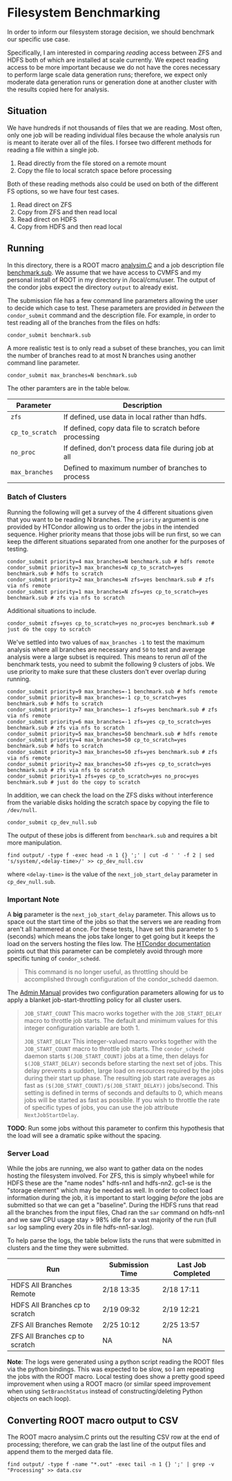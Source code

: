 # Filesystem Benchmarking
In order to inform our filesystem storage decision, we should benchmark our specific use case.

Specifically, I am interested in comparing _reading_ access between ZFS and HDFS both of which are installed at scale currently.
We expect reading access to be more important because we do not have the cores necessary to perform large scale data generation runs;
therefore, we expect only moderate data generation runs or generation done at another cluster with the results copied here for analysis.

## Situation
We have hundreds if not thousands of files that we are reading. 
Most often, only one job will be reading individual files because the whole analysis run is meant to iterate over all of the files.
I forsee two different methods for reading a file within a single job.
1. Read directly from the file stored on a remote mount
2. Copy the file to local scratch space before processing

Both of these reading methods also could be used on both of the different FS options, so we have four test cases.
1. Read direct on ZFS
2. Copy from ZFS and then read local
3. Read direct on HDFS
4. Copy from HDFS and then read local

## Running
In this directory, there is a ROOT macro [analysim.C](analysim.C) and a job description file [benchmark.sub](benchmark.sub). We assume that we have access to CVMFS and my personal install of ROOT in my directory in /local/cms/user.
The output of the condor jobs expect the directory `output` to already exist.

The submission file has a few command line parameters allowing the user to decide which case to test. These parameters are provided _in between_ the `condor_submit` command and the description file.
For example, in order to test reading all of the branches from the files on hdfs:
```
condor_submit benchmark.sub
```
A more realistic test is to only read a subset of these branches,
you can limit the number of branches read to at most N branches using another command line parameter.
```
condor_submit max_branches=N benchmark.sub
```
The other paramters are in the table below.

Parameter | Description
---|---
`zfs` | If defined, use data in local rather than hdfs.
`cp_to_scratch` | If defined, copy data file to scratch before processing
`no_proc` | If defined, don't process data file during job at all
`max_branches` | Defined to maximum number of branches to process

### Batch of Clusters
Running the following will get a survey of the 4 different situations given that you want to be reading N branches.
The `priority` argument is one provided by HTCondor allowing us to order the jobs in the intended sequence.
Higher priority means that those jobs will be run first, so we can keep the different situations separated 
from one another for the purposes of testing.
```
condor_submit priority=4 max_branches=N benchmark.sub # hdfs remote
condor_submit priority=3 max_branches=N cp_to_scratch=yes benchmark.sub # hdfs to scratch
condor_submit priority=2 max_branches=N zfs=yes benchmark.sub # zfs via nfs remote
condor_submit priority=1 max_branches=N zfs=yes cp_to_scratch=yes benchmark.sub # zfs via nfs to scratch
```
Additional situations to include.
```
condor_submit zfs=yes cp_to_scratch=yes no_proc=yes benchmark.sub # just do the copy to scratch
```
We've settled into two values of `max_branches` `-1` to test the maximum analysis where all branches are necessary and `50` to test and average analysis were a large subset is required. 
This means to rerun _all_ of the benchmark tests, you need to submit the following 9 clusters of jobs.
We use priority to make sure that these clusters don't ever overlap during running.
```
condor_submit priority=9 max_branches=-1 benchmark.sub # hdfs remote
condor_submit priority=8 max_branches=-1 cp_to_scratch=yes benchmark.sub # hdfs to scratch
condor_submit priority=7 max_branches=-1 zfs=yes benchmark.sub # zfs via nfs remote
condor_submit priority=6 max_branches=-1 zfs=yes cp_to_scratch=yes benchmark.sub # zfs via nfs to scratch
condor_submit priority=5 max_branches=50 benchmark.sub # hdfs remote
condor_submit priority=4 max_branches=50 cp_to_scratch=yes benchmark.sub # hdfs to scratch
condor_submit priority=3 max_branches=50 zfs=yes benchmark.sub # zfs via nfs remote
condor_submit priority=2 max_branches=50 zfs=yes cp_to_scratch=yes benchmark.sub # zfs via nfs to scratch
condor_submit priority=1 zfs=yes cp_to_scratch=yes no_proc=yes benchmark.sub # just do the copy to scratch
```

In addition, we can check the load on the ZFS disks without interference from the variable disks holding the scratch space
by copying the file to `/dev/null`.
```
condor_submit cp_dev_null.sub
```
The output of these jobs is different from `benchmark.sub` and requires a bit more manipulation.
```
find output/ -type f -exec head -n 1 {} ';' | cut -d ' ' -f 2 | sed 's/system/,<delay-time>/' >> cp_dev_null.csv
```
where `<delay-time>` is the value of the `next_job_start_delay` parameter in `cp_dev_null.sub`.

### Important Note
A **big** parameter is the `next_job_start_delay` parameter. 
This allows us to space out the start time of the jobs so that the servers we are reading from aren't all hammered at once. 
For these tests, I have set this parameter to `5` (seconds) which means the jobs take longer to get going but it keeps the load on the servers hosting the files low.
The [HTCondor documentation](https://htcondor.readthedocs.io/en/feature/man-pages/condor_submit.html?#submit-description-file-commands) points out that this parameter can be completely avoid through more specific tuning of `condor_schedd`.
> This command is no longer useful, as throttling should be accomplished through configuration of the condor\_schedd daemon. 

The [Admin Manual](https://htcondor.readthedocs.io/en/feature/admin-manual/configuration-macros.html) provides two configuration parameters allowing for us to apply a blanket job-start-throttling policy for all cluster users.
> `JOB_START_COUNT` This macro works together with the `JOB_START_DELAY` macro to throttle job starts. The default and minimum values for this integer configuration variable are both 1.
>
> `JOB_START_DELAY` This integer-valued macro works together with the `JOB_START_COUNT` macro to throttle job starts. The `condor_schedd` daemon starts `$(JOB_START_COUNT)` jobs at a time, then delays for `$(JOB_START_DELAY)` seconds before starting the next set of jobs. This delay prevents a sudden, large load on resources required by the jobs during their start up phase. The resulting job start rate averages as fast as `($(JOB_START_COUNT)/$(JOB_START_DELAY))` jobs/second. This setting is defined in terms of seconds and defaults to 0, which means jobs will be started as fast as possible. If you wish to throttle the rate of specific types of jobs, you can use the job attribute `NextJobStartDelay`.

**TODO**: Run some jobs without this parameter to confirm this hypothesis that the load will see a dramatic spike without the spacing.

### Server Load

While the jobs are running, we also want to gather data on the nodes hosting the filesystem involved.
For ZFS, this is simply whybee1 while for HDFS these are the "name nodes" hdfs-nn1 and hdfs-nn2. gc1-se is the "storage element" which may be needed as well.
In order to collect load information during the job, it is important to start logging _before_ the jobs are submitted so that we can get a "baseline". During the HDFS runs that read all the branches from the input files, Chad ran the `sar` command on hdfs-nn1 and we saw CPU usage stay > 98% idle for a vast majority of the run (full `sar` log sampling every 20s in file hdfs-nn1-sar.log).

To help parse the logs, the table below lists the runs that were submitted in clusters and the time they were submitted.

Run | Submission Time | Last Job Completed
----|-----------------|-------------------
HDFS All Branches Remote | 2/18 13:35 | 2/18 17:11
HDFS All Branches cp to scratch  | 2/19 09:32 | 2/19 12:21
ZFS All Branches Remote  | 2/25 10:12 | 2/25 13:57
ZFS All Branches cp to scratch   | NA | NA

**Note**: The logs were generated using a python script reading the ROOT files via the python bindings. 
This was expected to be slow, so I am repeating the jobs with the ROOT macro.
Local testing does show a pretty good speed improvement when using a ROOT macro (or similar speed improvement
when using `SetBranchStatus` instead of constructing/deleting Python objects on each loop).

## Converting ROOT macro output to CSV
The ROOT macro analysim.C prints out the resulting CSV row at the end of processing;
therefore, we can grab the last line of the output files and append them to the merged data file.
```
find output/ -type f -name "*.out" -exec tail -n 1 {} ';' | grep -v "Processing" >> data.csv
```
